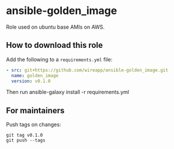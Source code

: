 # ansible-golden_image

Role used on ubuntu base AMIs on AWS.

## How to download this role

Add the following to a `requirements.yml` file:

```yml
- src: git+https://github.com/wireapp/ansible-golden_image.git
  name: golden_image
  version: v0.1.0
```

Then run ansible-galaxy install -r requirements.yml

## For maintainers

Push tags on changes:

```
git tag v0.1.0
git push --tags
```
